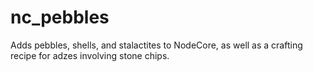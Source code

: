 # nc_pebbles
Adds pebbles, shells, and stalactites to NodeCore, as well as a crafting recipe for adzes involving stone chips.
